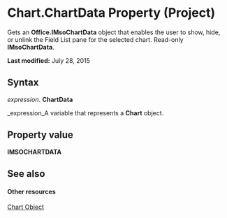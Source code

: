 
# Chart.ChartData Property (Project)
Gets an  **Office.IMsoChartData** object that enables the user to show, hide, or unlink the Field List pane for the selected chart. Read-only **IMsoChartData**.

 **Last modified:** July 28, 2015


## Syntax

 _expression_. **ChartData**

 _expression_A variable that represents a  **Chart** object.


## Property value

 **IMSOCHARTDATA**


## See also


#### Other resources


 [Chart Object](810d4ec1-69d2-c432-b9da-57042b783b85.md)
